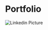 # Portfolio
![Linkedin Picture](https://github.com/daniemseptember1/Portfolio/assets/70671940/d0455d38-7f24-46f9-8fdd-b8505b0acc93)
